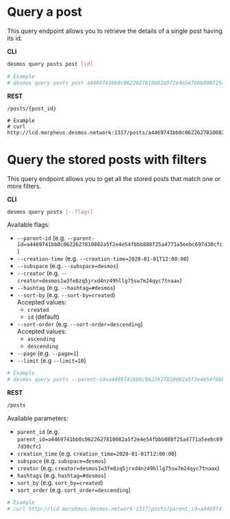 # Query a post
This query endpoint allows you to retrieve the details of a single post having its id.

**CLI**
 ```bash
desmos query posts post [id]

# Example
# desmos query posts post a4469741bb0c0622627810082a5f2e4e54fbbb888f25a4771a5eebc697d30cfc
``` 

**REST**
```
/posts/{post_id}

# Example
# curl http://lcd.morpheus.desmos.network:1317/posts/a4469741bb0c0622627810082a5f2e4e54fbbb888f25a4771a5eebc697d30cfc
```

# Query the stored posts with filters
This query endpoint allows you to get all the stored posts that match one or more filters. 

**CLI**
```bash
desmos query posts [--flags]
```

Available flags: 
- `--parent-id` (e.g. `--parent-id=a4469741bb0c0622627810082a5f2e4e54fbbb888f25a4771a5eebc697d30cfc`)
- `--creation-time` (e.g. `--creation-time=2020-01-01T12:00:00`)
- `--subspace` (e.g. `--subspace=desmos`)
- `--creator` (e.g. `--creator=desmos1w3fe8zq5jrxd4nz49hllg75sw7m24qyc7tnaax`)
- `--hashtag` (e.g. `--hashtag=#desmos`)  
- `--sort-by` (e.g. `--sort-by=created`)  
   Accepted values: 
   - `created` 
   - `id` (default)
- `--sort-order` (e.g. `--sort-order=descending`)  
   Accepted values:
   - `ascending`
   - `descending`
- `--page` (e.g. `--page=1`)
- `--limit` (e.g `--limit=10`)

```bash
# Example
# desmos query posts --parent-id=a4469741bb0c0622627810082a5f2e4e54fbbb888f25a4771a5eebc697d30cfc --disable-comments=false --subspace=desmos --sort=created --sort-order=descending
```

**REST**
```bash
/posts
```

Available parameters: 
- `parent_id` (e.g. `parent_id=a4469741bb0c0622627810082a5f2e4e54fbbb888f25a4771a5eebc697d30cfc`)
- `creation_time` (e.g. `creation_time=2020-01-01T12:00:00`)
- `subspace` (e.g. `subspace=desmos`)
- `creator` (e.g. `creator=desmos1w3fe8zq5jrxd4nz49hllg75sw7m24qyc7tnaax`)
- `hashtags` (e.g. `hashtag=#desmos`)  
- `sort_by` (e.g. `sort_by=created`)
- `sort_order` (e.g. `sort_order=descending`)

```bash
# Example
# curl http://lcd.morpheus.desmos.network:1317/posts?parent_id=a4469741bb0c0622627810082a5f2e4e54fbbb888f25a4771a5eebc697d30cfc&disable_comments=true&subspace=desmos&sort_by=created&sort_order=descending

```
